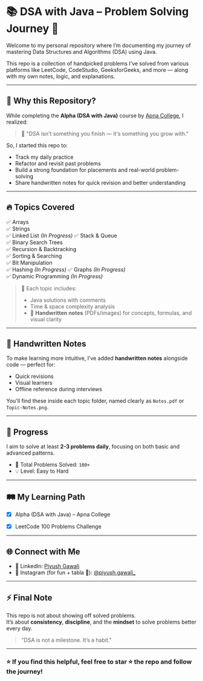# 📚 DSA with Java – Problem Solving Journey 🚀

Welcome to my personal repository where I’m documenting my journey of mastering Data Structures and Algorithms (DSA) using Java.

This repo is a collection of handpicked problems I’ve solved from various platforms like LeetCode, CodeStudio, GeeksforGeeks, and more — along with my own notes, logic, and explanations.

---

## 🧠 Why this Repository?

While completing the **Alpha (DSA with Java)** course by [Apna College](https://www.youtube.com/c/ApnaCollegeOfficial), I realized:
> 🧩 "DSA isn't something you finish — it's something you grow with."

So, I started this repo to:
- Track my daily practice
- Refactor and revisit past problems
- Build a strong foundation for placements and real-world problem-solving
- Share handwritten notes for quick revision and better understanding

---

## 🔥 Topics Covered

✅ Arrays  
✅ Strings  
✅ Linked List   *(In Progress)*
✅ Stack & Queue  
✅ Binary Search Trees  
✅ Recursion & Backtracking  
✅ Sorting & Searching  
✅ Bit Manipulation  
✅ Hashing    *(In Progress)*
✅ Graphs *(In Progress)*  
✅ Dynamic Programming *(In Progress)*

> 📌 Each topic includes:
> - Java solutions with comments
> - Time & space complexity analysis
> - 📒 **Handwritten notes** (PDFs/images) for concepts, formulas, and visual clarity

---

## 📝 Handwritten Notes

To make learning more intuitive, I’ve added **handwritten notes** alongside code — perfect for:
- Quick revisions
- Visual learners
- Offline reference during interviews

You'll find these inside each topic folder, named clearly as `Notes.pdf` or `Topic-Notes.png`.

---

## 📆 Progress

I aim to solve at least **2-3 problems daily**, focusing on both basic and advanced patterns.

- 🧩 Total Problems Solved: `100+` 
- 💡 Level: Easy to Hard  


---

## 🛤️ My Learning Path

- [x] Alpha (DSA with Java) – Apna College  
- [x] LeetCode 100 Problems Challenge  


---

## 🌐 Connect with Me

- 📌 LinkedIn: [Piyush Gawali](https://www.linkedin.com/in/piyush-gawali-0a2819274)  
- 📌 Instagram (for fun + tabla 🥁): [@piyush.gawali_](https://www.instagram.com/piyush.gawali_/)

---

## ⚡ Final Note

This repo is not about showing off solved problems.  
It’s about **consistency**, **discipline**, and the **mindset** to solve problems better every day.

> "DSA is not a milestone. It’s a habit."

---

### ⭐ If you find this helpful, feel free to star ⭐ the repo and follow the journey!
